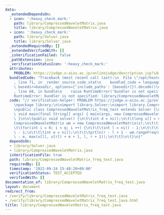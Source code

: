 ```yaml
---
data:
  _extendedDependsOn:
  - icon: ':heavy_check_mark:'
    path: library/CompressedWaveletMatrix.java
    title: library/CompressedWaveletMatrix.java
  - icon: ':heavy_check_mark:'
    path: library/Solver.java
    title: library/Solver.java
  _extendedRequiredBy: []
  _extendedVerifiedWith: []
  _isVerificationFailed: false
  _pathExtension: java
  _verificationStatusIcon: ':heavy_check_mark:'
  attributes:
    PROBLEM: https://judge.u-aizu.ac.jp/onlinejudge/description.jsp?id=2674
  bundledCode: "Traceback (most recent call last):\n  File \"/opt/hostedtoolcache/Python/3.10.6/x64/lib/python3.10/site-packages/onlinejudge_verify/documentation/build.py\"\
    , line 71, in _render_source_code_stat\n    bundled_code = language.bundle(stat.path,\
    \ basedir=basedir, options={'include_paths': [basedir]}).decode()\n  File \"/opt/hostedtoolcache/Python/3.10.6/x64/lib/python3.10/site-packages/onlinejudge_verify/languages/user_defined.py\"\
    , line 68, in bundle\n    raise RuntimeError('bundler is not specified: {}'.format(str(path)))\n\
    RuntimeError: bundler is not specified: library/CompressedWaveletMatrix_freq_test.java\n"
  code: "// verification-helper: PROBLEM https://judge.u-aizu.ac.jp/onlinejudge/description.jsp?id=2674\n\
    \npackage library;\n\nimport library.Solver;\nimport library.CompressedWaveletMatrix;\n\
    \npublic class CompressedWaveletMatrix_freq_test extends Solver {\n\tpublic static\
    \ void main(final String[] args) { main(args, new CompressedWaveletMatrix_freq_test());\
    \ }\n\n\tpublic void solve() {\n\t\tint d = ni();\n\t\tlong x[] = nl(d);\n\t\t\
    CompressedWaveletMatrix wm = new CompressedWaveletMatrix(x);\n\t\tint q = ni();\n\
    \t\tfor(int i = 0; i < q; i ++) {\n\t\t\tint l = ni() - 1;\n\t\t\tint r = ni()\
    \ - 1;\n\t\t\tint e = ni();\n\t\t\tprtln(r - l + 1 - wm.rangeFreq(min(x[l], x[r])\
    \ - e, max(x[l], x[r]) + e + 1, l, r + 1));\n\t\t}\n\t}\n}"
  dependsOn:
  - library/Solver.java
  - library/CompressedWaveletMatrix.java
  isVerificationFile: true
  path: library/CompressedWaveletMatrix_freq_test.java
  requiredBy: []
  timestamp: '2022-09-24 15:48:20+09:00'
  verificationStatus: TEST_ACCEPTED
  verifiedWith: []
documentation_of: library/CompressedWaveletMatrix_freq_test.java
layout: document
redirect_from:
- /verify/library/CompressedWaveletMatrix_freq_test.java
- /verify/library/CompressedWaveletMatrix_freq_test.java.html
title: library/CompressedWaveletMatrix_freq_test.java
---
```

